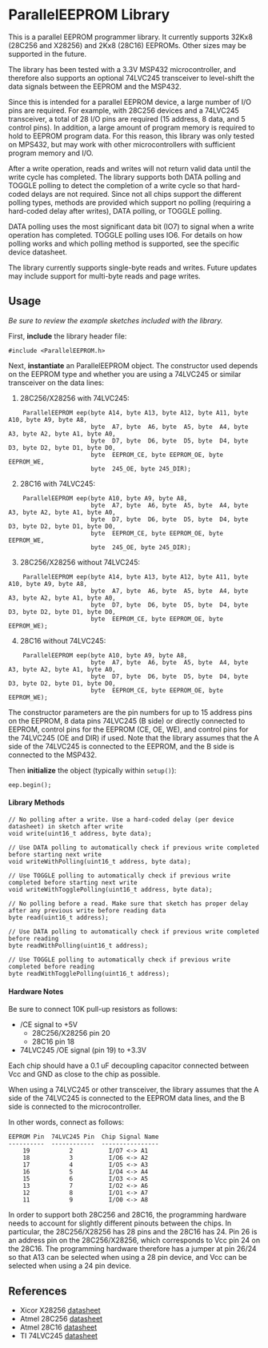 ParallelEEPROM Library
==========================

This is a parallel EEPROM programmer library. It currently supports 32Kx8 (28C256 and X28256) and 2Kx8 (28C16) EEPROMs. Other sizes may be supported in the future.

The library has been tested with a 3.3V MSP432 microcontroller, and therefore also supports an optional 74LVC245 transceiver to level-shift the data signals between the EEPROM and the MSP432.

Since this is intended for a parallel EEPROM device, a large number of I/O pins are required. For example, with 28C256 devices and a 74LVC245 transceiver, a total of 28 I/O pins are required (15 address, 8 data, and 5 control pins). In addition, a large amount of program memory is required to hold to EEPROM program data. For this reason, this library was only tested on MPS432, but may work with other microcontrollers with sufficient program memory and I/O.

After a write operation, reads and writes will not return valid data until the write cycle has completed. The library supports both DATA polling and TOGGLE polling to detect the completion of a write cycle so that hard-coded delays are not required. Since not all chips support the different polling types, methods are provided which support no polling (requiring a hard-coded delay after writes), DATA polling, or TOGGLE polling.

DATA polling uses the most significant data bit (IO7) to signal when a write operation has completed. TOGGLE polling uses IO6. For details on how polling works and which polling method is supported, see the specific device datasheet.

The library currently supports single-byte reads and writes. Future updates may include support for multi-byte reads and page writes.

Usage
-----

_Be sure to review the example sketches included with the library._

First, **include** the library header file:

    #include <ParallelEEPROM.h>

Next, **instantiate** an ParallelEEPROM object. The constructor used depends on the EEPROM type and whether you are using a 74LVC245 or similar transceiver on the data lines:

1. 28C256/X28256 with 74LVC245:
```
    ParallelEEPROM eep(byte A14, byte A13, byte A12, byte A11, byte A10, byte A9, byte A8,
                       byte  A7, byte  A6, byte  A5, byte  A4, byte  A3, byte A2, byte A1, byte A0,
                       byte  D7, byte  D6, byte  D5, byte  D4, byte  D3, byte D2, byte D1, byte D0,
                       byte  EEPROM_CE, byte EEPROM_OE, byte EEPROM_WE,
                       byte  245_OE, byte 245_DIR);
```

2. 28C16 with 74LVC245:
```
    ParallelEEPROM eep(byte A10, byte A9, byte A8,
                       byte  A7, byte  A6, byte  A5, byte  A4, byte  A3, byte A2, byte A1, byte A0,
                       byte  D7, byte  D6, byte  D5, byte  D4, byte  D3, byte D2, byte D1, byte D0,
                       byte  EEPROM_CE, byte EEPROM_OE, byte EEPROM_WE,
                       byte  245_OE, byte 245_DIR);
```

3. 28C256/X28256 without 74LVC245:
```
    ParallelEEPROM eep(byte A14, byte A13, byte A12, byte A11, byte A10, byte A9, byte A8,
                       byte  A7, byte  A6, byte  A5, byte  A4, byte  A3, byte A2, byte A1, byte A0,
                       byte  D7, byte  D6, byte  D5, byte  D4, byte  D3, byte D2, byte D1, byte D0,
                       byte  EEPROM_CE, byte EEPROM_OE, byte EEPROM_WE);
```

4. 28C16 without 74LVC245:
```
    ParallelEEPROM eep(byte A10, byte A9, byte A8,
                       byte  A7, byte  A6, byte  A5, byte  A4, byte  A3, byte A2, byte A1, byte A0,
                       byte  D7, byte  D6, byte  D5, byte  D4, byte  D3, byte D2, byte D1, byte D0,
                       byte  EEPROM_CE, byte EEPROM_OE, byte EEPROM_WE);
```

The constructor parameters are the pin numbers for up to 15 address pins on the EEPROM, 8 data pins 74LVC245 (B side) or directly connected to EEPROM, control pins for the EEPROM (CE, OE, WE), and control pins for the 74LVC245 (OE and DIR) if used. Note that the library assumes that the A side of the 74LVC245 is connected to the EEPROM, and the B side is connected to the MSP432.

Then **initialize** the object (typically within `setup()`):

    eep.begin();

#### Library Methods ####

    // No polling after a write. Use a hard-coded delay (per device datasheet) in sketch after write
    void write(uint16_t address, byte data);

    // Use DATA polling to automatically check if previous write completed before starting next write
    void writeWithPolling(uint16_t address, byte data);

    // Use TOGGLE polling to automatically check if previous write completed before starting next write
    void writeWithTogglePolling(uint16_t address, byte data);

    // No polling before a read. Make sure that sketch has proper delay after any previous write before reading data
    byte read(uint16_t address);

    // Use DATA polling to automatically check if previous write completed before reading
    byte readWithPolling(uint16_t address);

    // Use TOGGLE polling to automatically check if previous write completed before reading
    byte readWithTogglePolling(uint16_t address);

#### Hardware Notes ####

Be sure to connect 10K pull-up resistors as follows:
- /CE signal to +5V
  - 28C256/X28256 pin 20
  - 28C16 pin 18
- 74LVC245 /OE signal (pin 19) to +3.3V

Each chip should have a 0.1 uF decoupling capacitor connected between Vcc and GND as close to the chip as possible.

When using a 74LVC245 or other transceiver, the library assumes that the A side of the 74LVC245 is connected to the EEPROM data lines, and the B side is connected to the microcontroller.


In other words, connect as follows:
```
EEPROM Pin  74LVC245 Pin  Chip Signal Name
----------  ------------  ----------------
    19           2          I/O7 <-> A1
    18           3          I/O6 <-> A2
    17           4          I/O5 <-> A3
    16           5          I/O4 <-> A4
    15           6          I/O3 <-> A5
    13           7          I/O2 <-> A6
    12           8          I/O1 <-> A7
    11           9          I/O0 <-> A8
```

In order to support both 28C256 and 28C16, the programming hardware needs to account for slightly different pinouts between the chips. In particular, the 28C256/X28256 has 28 pins and the 28C16 has 24. Pin 26 is an address pin on the 28C256/X28256, which corresponds to Vcc pin 24 on the 28C16. The programming hardware therefore has a jumper at pin 26/24 so that A13 can be selected when using a 28 pin device, and Vcc can be selected when using a 24 pin device.

References
---------------------

+ Xicor X28256 [datasheet][1]
+ Atmel 28C256 [datasheet][3]
+ Atmel 28C16 [datasheet][4]
+ TI 74LVC245 [datasheet][2]

[1]:http://www.bgmicro.com/pdf/x28256.pdf
[2]:https://www.ti.com/lit/ds/symlink/sn74lvc245a.pdf
[3]:http://ww1.microchip.com/downloads/en/DeviceDoc/doc0006.pdf
[4]:https://www.jameco.com/Jameco/Products/ProdDS/74691AT.pdf
